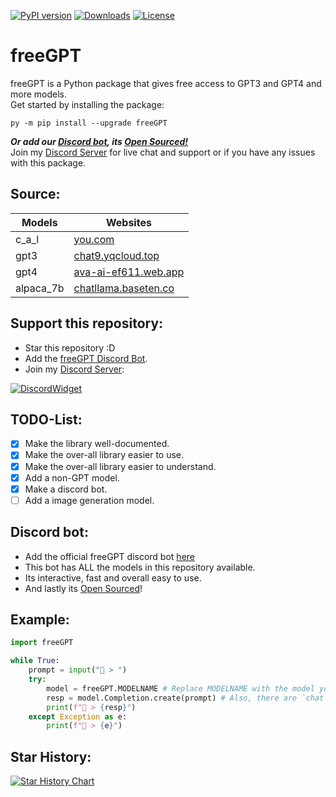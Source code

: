 [![PyPI version](https://badge.fury.io/py/freeGPT.svg)](https://badge.fury.io/py/freeGPT)
[![Downloads](https://static.pepy.tech/personalized-badge/freeGPT?period=month&units=international_system&left_color=grey&right_color=brightgreen&left_text=Downloads)](https://pepy.tech/project/freeGPT)
[![License](https://img.shields.io/badge/License-GPLv3-bright&green.svg)](LICENSE)
# freeGPT
freeGPT is a Python package that gives free access to GPT3 and GPT4 and more models.
<br>
Get started by installing the package:
```
py -m pip install --upgrade freeGPT
```
***Or add our [Discord bot](https://dsc.gg/freegpt), its [Open Sourced!](https://github.com/Ruu3f/freeGPT/tree/main/discord-bot)***
<br>
Join my [Discord Server](https://discord.gg/XH6pUGkwRr) for live chat and support or if you have any issues with this package.

## Source:
| Models            | Websites                                             |
| ----------------- | ---------------------------------------------------- |
| c_a_l             | [you.com](https://you.com/)                          |
| gpt3              | [chat9.yqcloud.top](https://chat9.yqcloud.top/)      |
| gpt4              | [ava-ai-ef611.web.app](https://ava-ai-ef611.web.app/)|
| alpaca_7b         | [chatllama.baseten.co](https://chatllama.baseten.co/)|

## Support this repository:
- Star this repository :D
- Add the [freeGPT Discord Bot](https://dsc.gg/freeGPT).
- Join my [Discord Server](https://discord.gg/XH6pUGkwRr):

[![DiscordWidget](https://discordapp.com/api/guilds/1120833966035976273/widget.png?style=banner2)](https://discord.gg/XH6pUGkwRr)

## TODO-List:
- [x] Make the library well-documented.
- [x] Make the over-all library easier to use.
- [x] Make the over-all library easier to understand.
- [x] Add a non-GPT model.
- [x] Make a discord bot.
- [ ] Add a image generation model.

## Discord bot:
- Add the official freeGPT discord bot [here](https://dsc.gg/freegpt)
- This bot has ALL the models in this repository available.
- Its interactive, fast and overall easy to use.
- And lastly its [Open Sourced](https://github.com/Ruu3f/freeGPT/tree/main/discord-bot)!

## Example:

```python
import freeGPT

while True:
    prompt = input("👦 > ")
    try:
        model = freeGPT.MODELNAME # Replace MODELNAME with the model you want to use.
        resp = model.Completion.create(prompt) # Also, there are `chat` and `proxies` parameters in c_a_l.
        print(f"🤖 > {resp}")
    except Exception as e:
        print(f"🤖 > {e}")
```

## Star History:
[![Star History Chart](https://api.star-history.com/svg?repos=Ruu3f/freeGPT&type=Date)](https://github.com/Ruu3f/freeGPT/stargazers)

